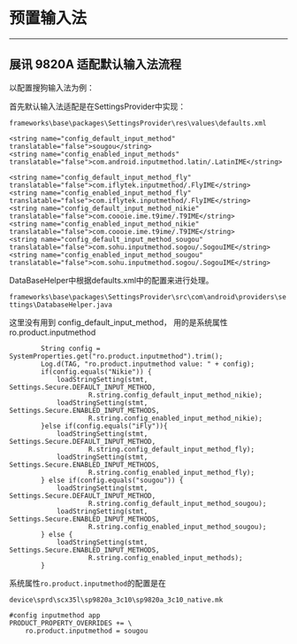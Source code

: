 
# 预置输入法
---

## 展讯 9820A 适配默认输入法流程

以配置搜狗输入法为例：

首先默认输入法适配是在SettingsProvider中实现：

`frameworks\base\packages\SettingsProvider\res\values\defaults.xml`

    <string name="config_default_input_method" translatable="false">sougou</string>
    <string name="config_enabled_input_methods" translatable="false">com.android.inputmethod.latin/.LatinIME</string>

    <string name="config_default_input_method_fly" translatable="false">com.iflytek.inputmethod/.FlyIME</string>
    <string name="config_enabled_input_method_fly" translatable="false">com.iflytek.inputmethod/.FlyIME</string>
    <string name="config_default_input_method_nikie" translatable="false">com.coooie.ime.t9ime/.T9IME</string>
    <string name="config_enabled_input_method_nikie" translatable="false">com.coooie.ime.t9ime/.T9IME</string>
    <string name="config_default_input_method_sougou" translatable="false">com.sohu.inputmethod.sogou/.SogouIME</string>
    <string name="config_enabled_input_method_sougou" translatable="false">com.sohu.inputmethod.sogou/.SogouIME</string>	

DataBaseHelper中根据defaults.xml中的配置来进行处理。

`frameworks\base\packages\SettingsProvider\src\com\android\providers\settings\DatabaseHelper.java`

这里没有用到 config_default_input_method， 用的是系统属性ro.product.inputmethod

            String config = SystemProperties.get("ro.product.inputmethod").trim();
            Log.d(TAG, "ro.product.inputmethod value: " + config);
            if(config.equals("Nikie")) {
                loadStringSetting(stmt, Settings.Secure.DEFAULT_INPUT_METHOD,
                        R.string.config_default_input_method_nikie);
                loadStringSetting(stmt, Settings.Secure.ENABLED_INPUT_METHODS,
                        R.string.config_enabled_input_method_nikie);
            }else if(config.equals("iFly")){                
				loadStringSetting(stmt, Settings.Secure.DEFAULT_INPUT_METHOD,
                        R.string.config_default_input_method_fly);
                loadStringSetting(stmt, Settings.Secure.ENABLED_INPUT_METHODS,
                        R.string.config_enabled_input_method_fly);
            } else if(config.equals("sougou")) {
                loadStringSetting(stmt, Settings.Secure.DEFAULT_INPUT_METHOD,
                        R.string.config_default_input_method_sougou);
                loadStringSetting(stmt, Settings.Secure.ENABLED_INPUT_METHODS,
                        R.string.config_enabled_input_method_sougou);
            } else {
                loadStringSetting(stmt, Settings.Secure.ENABLED_INPUT_METHODS,
                        R.string.config_enabled_input_methods);
            }

系统属性`ro.product.inputmethod`的配置是在

	device\sprd\scx35l\sp9820a_3c10\sp9820a_3c10_native.mk

	#config inputmethod app
	PRODUCT_PROPERTY_OVERRIDES += \
    	ro.product.inputmethod = sougou